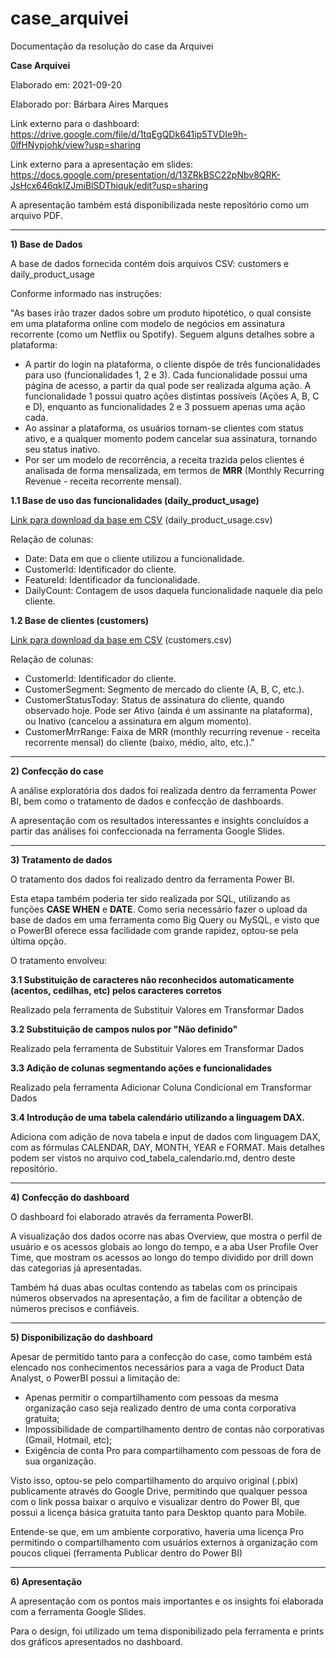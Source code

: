 # case_arquivei
Documentação da resolução do case da Arquivei

**Case Arquivei**

Elaborado em: 2021-09-20

Elaborado por: Bárbara Aires Marques

Link externo para o dashboard: https://drive.google.com/file/d/1tqEgQDk641ip5TVDIe9h-0lfHNypjohk/view?usp=sharing

Link externo para a apresentação em slides: https://docs.google.com/presentation/d/13ZRkBSC22pNbv8QRK-JsHcx646qkIZJmiBlSDThiquk/edit?usp=sharing

A apresentação também está disponibilizada neste repositório como um arquivo PDF.

---------------
**1) Base de Dados**

A base de dados fornecida contém dois arquivos CSV: customers e daily_product_usage

Conforme informado nas instruções:

"As bases irão trazer dados sobre um produto hipotético, o qual consiste em uma plataforma online com modelo de negócios em assinatura recorrente (como um Netflix ou Spotify). Seguem alguns detalhes sobre a plataforma:

- A partir do login na plataforma, o cliente dispõe de três funcionalidades para uso (funcionalidades 1, 2 e 3). Cada funcionalidade possui uma página de acesso, a partir da qual pode ser realizada alguma ação. A funcionalidade 1 possui quatro ações distintas possíveis (Ações A, B, C e D), enquanto as funcionalidades 2 e 3 possuem apenas uma ação cada.
- Ao assinar a plataforma, os usuários tornam-se clientes com status ativo, e a qualquer momento podem cancelar sua assinatura, tornando seu status inativo.
- Por ser um modelo de recorrência, a receita trazida pelos clientes é analisada de forma mensalizada, em termos de **MRR** (Monthly Recurring Revenue - receita recorrente mensal).

**1.1 Base de uso das funcionalidades (daily_product_usage)**

[Link para download da base em CSV](https://drive.google.com/file/d/1iuFvMLqzAdEsNkqxO9yanZRh12XfHz5l/view?usp=sharing) (daily_product_usage.csv)

Relação de colunas:
- Date: Data em que o cliente utilizou a funcionalidade. 	
- CustomerId: Identificador do cliente. 	
- FeatureId: Identificador da funcionalidade. 	
- DailyCount: Contagem de usos daquela funcionalidade naquele dia pelo cliente.

**1.2 Base de clientes (customers)**

[Link para download da base em CSV](https://drive.google.com/file/d/1igR2I8_c1dVZUTOj2r_04n9h6ZjYmIXP/view?usp=sharing) (customers.csv)

Relação de colunas:
- CustomerId: Identificador do cliente.
- CustomerSegment: Segmento de mercado do cliente (A, B, C, etc.). 	
- CustomerStatusToday: Status de assinatura do cliente, quando observado hoje. Pode ser Ativo (ainda é um assinante na plataforma), ou Inativo (cancelou a assinatura em algum momento). 
- CustomerMrrRange: Faixa de MRR (monthly recurring revenue - receita recorrente mensal) do cliente (baixo, médio, alto, etc.)."

--------------
**2) Confecção do case**

A análise exploratória dos dados foi realizada dentro da ferramenta Power BI, bem como o tratamento de dados e confecção de dashboards.

A apresentação com os resultados interessantes e insights concluídos a partir das análises foi confeccionada na ferramenta Google Slides.

--------------
**3) Tratamento de dados**

O tratamento dos dados foi realizado dentro da ferramenta Power BI.

Esta etapa também poderia ter sido realizada por SQL, utilizando as funções **CASE WHEN** e **DATE**. Como seria necessário fazer o upload da base de dados em uma ferramenta como Big Query ou MySQL, e visto que o PowerBI oferece essa facilidade com grande rapidez, optou-se pela última opção.

O tratamento envolveu:

**3.1 Substituição de caracteres não reconhecidos automaticamente (acentos, cedilhas, etc) pelos caracteres corretos**

Realizado pela ferramenta de Substituir Valores em Transformar Dados

**3.2 Substituição de campos nulos por "Não definido"**

Realizado pela ferramenta de Substituir Valores em Transformar Dados

**3.3 Adição de colunas segmentando ações e funcionalidades**

Realizado pela ferramenta Adicionar Coluna Condicional em Transformar Dados

**3.4 Introdução de uma tabela calendário utilizando a linguagem DAX.**

Adiciona com adição de nova tabela e input de dados com linguagem DAX, com as fórmulas CALENDAR, DAY, MONTH, YEAR e FORMAT. Mais detalhes podem ser vistos no arquivo cod_tabela_calendario.md, dentro deste repositório.



--------------
**4) Confecção do dashboard**

O dashboard foi elaborado através da ferramenta PowerBI. 

A visualização dos dados ocorre nas abas Overview, que mostra o perfil de usuário e os acessos globais ao longo do tempo, e a aba User Profile Over Time, que mostram os acessos ao longo do tempo dividido por drill down das categorias já apresentadas.

Também há duas abas ocultas contendo as tabelas com os principais números observados na apresentação, a fim de facilitar a obtenção de números precisos e confiáveis.

--------------
**5) Disponibilização do dashboard**

Apesar de permitido tanto para a confecção do case, como também está elencado nos conhecimentos necessários para a vaga de Product Data Analyst, o PowerBI possui a limitação de:

- Apenas permitir o compartilhamento com pessoas da mesma organização caso seja realizado dentro de uma conta corporativa gratuita;
- Impossibilidade de compartilhamento dentro de contas não corporativas (Gmail, Hotmail, etc);
- Exigência de conta Pro para compartilhamento com pessoas de fora de sua organização.

Visto isso, optou-se pelo compartilhamento do arquivo original (.pbix) publicamente através do Google Drive, permitindo que qualquer pessoa com o link possa baixar o arquivo e visualizar dentro do Power BI, que possui a licença básica gratuita tanto para Desktop quanto para Mobile.

Entende-se que, em um ambiente corporativo, haveria uma licença Pro permitindo o compartilhamento com usuários externos à organização com poucos cliquei (ferramenta Publicar dentro do Power BI)

--------------
**6) Apresentação**

A apresentação com os pontos mais importantes e os insights foi elaborada com a ferramenta Google Slides.

Para o design, foi utilizado um tema disponibilizado pela ferramenta e prints dos gráficos apresentados no dashboard.
